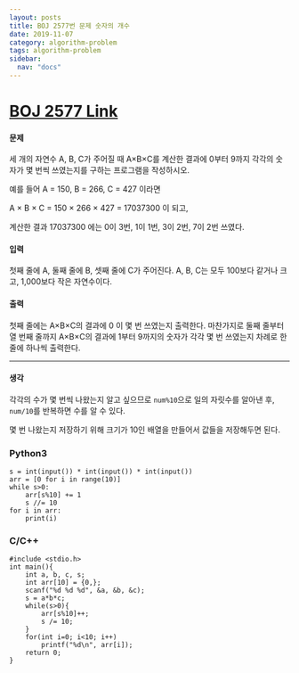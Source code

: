 ```yaml
---
layout: posts
title: BOJ 2577번 문제 숫자의 개수
date: 2019-11-07
category: algorithm-problem
tags: algorithm-problem
sidebar:
  nav: "docs"
---
```

# [BOJ 2577 Link](https://www.acmicpc.net/problem/2577)
#### 문제
세 개의 자연수 A, B, C가 주어질 때 A×B×C를 계산한 결과에 0부터 9까지 각각의 숫자가 몇 번씩 쓰였는지를 구하는 프로그램을 작성하시오.

예를 들어 A = 150, B = 266, C = 427 이라면 

A × B × C = 150 × 266 × 427 = 17037300 이 되고, 

계산한 결과 17037300 에는 0이 3번, 1이 1번, 3이 2번, 7이 2번 쓰였다.

#### 입력
첫째 줄에 A, 둘째 줄에 B, 셋째 줄에 C가 주어진다. A, B, C는 모두 100보다 같거나 크고, 1,000보다 작은 자연수이다.

#### 출력
첫째 줄에는 A×B×C의 결과에 0 이 몇 번 쓰였는지 출력한다. 마찬가지로 둘째 줄부터 열 번째 줄까지 A×B×C의 결과에 1부터 9까지의 숫자가 각각 몇 번 쓰였는지 차례로 한 줄에 하나씩 출력한다.
- - -
#### 생각
각각의 수가 몇 번씩 나왔는지 알고 싶으므로 `num%10`으로 일의 자릿수를 알아낸 후, `num/10`를 반복하면 수를 알 수 있다.

몇 번 나왔는지 저장하기 위해 크기가 10인 배열을 만들어서 값들을 저장해두면 된다.
### Python3
```
s = int(input()) * int(input()) * int(input())
arr = [0 for i in range(10)]
while s>0:
    arr[s%10] += 1
    s //= 10
for i in arr:
    print(i)
```
### C/C++
```
#include <stdio.h>
int main(){
    int a, b, c, s;
    int arr[10] = {0,};
    scanf("%d %d %d", &a, &b, &c);
    s = a*b*c;
    while(s>0){
        arr[s%10]++;
        s /= 10;
    }
    for(int i=0; i<10; i++)
        printf("%d\n", arr[i]);
    return 0;
}
```